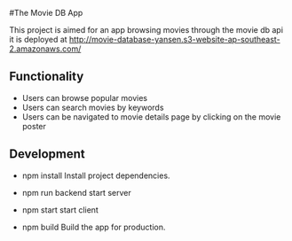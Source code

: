 #The Movie DB App


This project is aimed for an app browsing movies through the movie db api
it is deployed at http://movie-database-yansen.s3-website-ap-southeast-2.amazonaws.com/

## Functionality

- Users can browse popular movies
- Users can search movies by keywords
- Users can be navigated to movie details page by clicking on the movie poster

## Development
- npm install
  Install project dependencies.

- npm run backend
  start server

- npm start
  start client

- npm build
  Build the app for production.